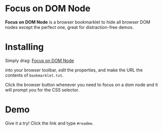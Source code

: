 # Focus on DOM Node

**Focus on DOM Node** is a browser bookmarklet to hide all browser DOM nodes except the perfect one, great for distraction-free demos.

# Installing

Simply drag: <a href="#">Focus on DOM Node</a> 

into your browser toolbar, *edit* the properties, and make the URL the contents of `bookmarklet.txt`. 

Click the browser button whenever you need to focus on a dom node and it will prompt you for the CSS selector.

# Demo

Give it a try! Click the link and type `#readme`.
